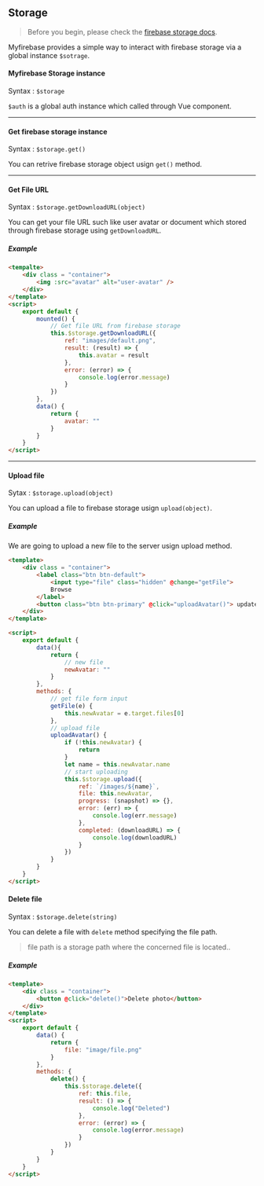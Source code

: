 ## Storage

> Before you begin, please check the [firebase storage docs](https://firebase.google.com/docs/storage/web/start).

Myfirebase provides a simple way to interact with firebase storage via a global instance `$sotrage`.

#### Myfirebase Storage instance

Syntax : `$storage`

`$auth` is a global auth instance which called through Vue component.

<hr>

#### Get firebase storage instance

Syntax : `$storage.get()`

You can retrive firebase storage object usign `get()` method.

<hr>

#### Get File URL

Syntax : `$storage.getDownloadURL(object)`

You can get your file URL such like user avatar or document which stored through firebase storage using `getDownloadURL`.

##### Example

```html
<tempalte>
    <div class = "container">
        <img :src="avatar" alt="user-avatar" />
    </div>
</template>
<script>
    export default {
        mounted() {
            // Get file URL from firebase storage
            this.$storage.getDownloadURL({
                ref: "images/default.png",
                result: (result) => {
                    this.avatar = result
                },
                error: (error) => {
                    console.log(error.message)
                }
            })
        },
        data() {
            return {
                avatar: ""
            }
        }
    }
</script>
```

<hr>

#### Upload file

Sytax : `$storage.upload(object)`

You can upload a file to firebase storage usign `upload(object)`.

##### Example

We are going to upload a new file to the server usign upload method.

```html
<template>
    <div class = "container">
        <label class="btn btn-default">
            <input type="file" class="hidden" @change="getFile">
            Browse
        </label>
        <button class="btn btn-primary" @click="uploadAvatar()"> update</i></button>
    </div>
</template>

<script>
    export default {
        data(){
            return {
                // new file
                newAvatar: ""
            }
        },
        methods: {
            // get file form input
            getFile(e) {
                this.newAvatar = e.target.files[0]
            },
            // upload file
            uploadAvatar() {
                if (!this.newAvatar) {
                    return
                }
                let name = this.newAvatar.name
                // start uploading
                this.$storage.upload({
                    ref: `/images/${name}`,
                    file: this.newAvatar,
                    progress: (snapshot) => {},
                    error: (err) => {
                        console.log(err.message)
                    },
                    completed: (downloadURL) => {
                        console.log(downloadURL)
                    }
                })
            }
        }
    }
</script>
```

#### Delete file

Syntax : `$storage.delete(string)`

You can delete a file with `delete` method specifying the file path.

> file path is a storage path where the concerned file is located..

##### Example

```html
<template>
    <div class = "container">
        <button @click="delete()">Delete photo</button>
    </div>
</template>
<script>
    export default {
        data() {
            return {
                file: "image/file.png"
            }
        },
        methods: {
            delete() {
                this.$storage.delete({
                    ref: this.file,
                    result: () => {
                        console.log("Deleted")
                    },
                    error: (error) => {
                        console.log(error.message)
                    }
                })
            }
        }
    }
</script>
```